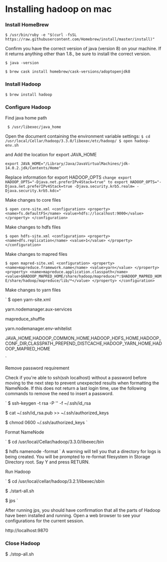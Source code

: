 # Installing hadoop on mac

### Install HomeBrew
```
$ /usr/bin/ruby -e "$(curl -fsSL https://raw.githubusercontent.com/Homebrew/install/master/install)"
```

Confirm you have the correct version of java (version 8) on your machine. If it returns anything other than 1.8., be sure to install the correct version.

```
$ java -version

$ brew cask install homebrew/cask-versions/adoptopenjdk8
```

### Install Hadoop
`
$ brew install hadoop
`		

### Configure Hadoop

Find java home path

` 
$ /usr/libexec/java_home
`

Open the document containing the environment variable settings:
`
$ cd /usr/local/Cellar/hadoop/3.3.0/libexec/etc/hadoop/
$ open hadoop-env.sh
`

and Add the location for export JAVA_HOME

`
export JAVA_HOME="/Library/Java/JavaVirtualMachines/jdk-14.0.2.jdk/Contents/Home"
`

Replace information for export HADOOP_OPTS
`
change export HADOOP_OPTS="-Djava.net.preferIPv4Stack=true"
to export HADOOP_OPTS="-Djava.net.preferIPv4Stack=true -Djava.security.krb5.realm= -Djava.security.krb5.kdc="
`

Make changes to core files

`
$ open core-site.xml
<configuration>
  <property>
    <name>fs.defaultFS</name>
    <value>hdfs://localhost:9000</value>
  </property>
</configuration>
`

Make changes to hdfs files

`
$ open hdfs-site.xml
<configuration>
  <property>
    <name>dfs.replication</name>
    <value>1</value>
  </property>
</configuration>
`

Make changes to mapred files

`
$ open mapred-site.xml
<configuration>
  <property>
    <name>mapreduce.framework.name</name>
    <value>yarn</value>
  </property>
  <property>
    <name>mapreduce.application.classpath</name>   <value>$HADOOP_MAPRED_HOME/share/hadoop/mapreduce/*:$HADOOP_MAPRED_HOME/share/hadoop/mapreduce/lib/*</value>
  </property>
</configuration>
`

Make changes to yarn files

`
$ open yarn-site.xml

<configuration>

<property>

<name>yarn.nodemanager.aux-services</name>

<value>mapreduce_shuffle</value>

</property>

<property>

<name>yarn.nodemanager.env-whitelist</name>

<value>JAVA_HOME,HADOOP_COMMON_HOME,HADOOP_HDFS_HOME,HADOOP_CONF_DIR,CLASSPATH_PREPEND_DISTCACHE,HADOOP_YARN_HOME,HADOOP_MAPRED_HOME</value>

</property>

</configuration>
`

Remove password requirement

Check if you're able to ssh(ssh localhost) without a password before moving to the next step to prevent unexpected results when formatting the NameNode.
If this does not return a last login time, use the following commands to remove the need to insert a password.

`
$ ssh-keygen -t rsa -P '' -f ~/.ssh/id_rsa

$ cat ~/.ssh/id_rsa.pub >> ~/.ssh/authorized_keys

$ chmod 0600 ~/.ssh/authorized_keys
`

Format NameNode

`
$ cd /usr/local/Cellar/hadoop/3.3.0/libexec/bin

$ hdfs namenode -format
`
A warning will tell you that a directory for logs is being created. You will be prompted to re-format filesystem in Storage Directory root. Say Y and press RETURN.

Run Hadoop

`
$ cd /usr/local/cellar/hadoop/3.2.1/libexec/sbin

$ ./start-all.sh

$ jps
`

After running jps, you should have confirmation that all the parts of Hadoop have been installed and running. 
Open a web browser to see your configurations for the current session.

http://localhost:9870

### Close Hadoop

$ ./stop-all.sh



